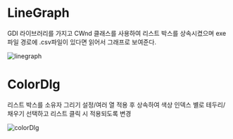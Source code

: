 # LineGraph

GDI 라이브러리를 가지고 CWnd 클래스를 사용하여 리스트 박스를 상속시켰으며
exe 파일 경로에 .csv파일이 있다면 읽어서 그래프로 보여준다.

![linegraph](https://github.com/user-attachments/assets/c5e1083e-da5e-4757-97ad-fe9fcf4013de)


# ColorDlg

리스트 박스를 소유자 그리기 설정/여러 열 적용 후 상속하여
색상 인덱스 별로 테두리/채우기 선택하고 리스트 클릭 시 적용되도록 변경

![colorDlg](https://github.com/user-attachments/assets/f42f1237-191b-4c51-9742-cb5291545698)
